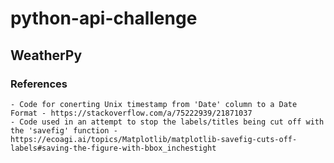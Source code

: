 # python-api-challenge

## WeatherPy

### References

    - Code for conerting Unix timestamp from 'Date' column to a Date Format - https://stackoverflow.com/a/75222939/21871037
    - Code used in an attempt to stop the labels/titles being cut off with the 'savefig' function - https://ecoagi.ai/topics/Matplotlib/matplotlib-savefig-cuts-off-labels#saving-the-figure-with-bbox_inchestight
    